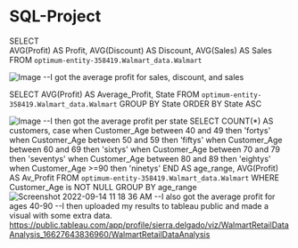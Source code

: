 # SQL-Project 


SELECT  
AVG(Profit) AS Profit, 
AVG(Discount) AS Discount, 
AVG(Sales) AS Sales
FROM `optimum-entity-358419.Walmart_data.Walmart` 

![Image](https://user-images.githubusercontent.com/102627671/190207758-858c58de-6caf-4dcc-8474-f468ecc7dbe9.png)
--I got the average profit for sales, discount, and sales

SELECT 
  AVG(Profit) AS Average_Profit,
  State
FROM
  `optimum-entity-358419.Walmart_data.Walmart`
  GROUP BY State
ORDER BY State ASC

![Image](https://user-images.githubusercontent.com/102627671/190208019-ebb538f8-1d76-4cff-bd6d-3353ab2435a3.png)
--I then got the average profit per state
SELECT COUNT(*) AS customers, 
case
  when Customer_Age between 40 and 49 then 'fortys'
  when Customer_Age between 50 and 59 then 'fiftys'
  when Customer_Age between 60 and 69 then 'sixtys'
  when Customer_Age between 70 and 79 then 'seventys'
  when Customer_Age between 80 and 89 then 'eightys'
  when Customer_Age >=90 then 'ninetys'
  END AS age_range,
  AVG(Profit) AS Av_Profit
FROM
  `optimum-entity-358419.Walmart_data.Walmart`
WHERE Customer_Age is NOT NULL
 GROUP BY age_range
![Screenshot 2022-09-14 11 18 36 AM](https://user-images.githubusercontent.com/102627671/190227887-54b878b0-59ee-4304-a549-34c11d2dad2c.png)
--I also got the average profit for ages 40-90
--I then uploaded my results to tableau public and made a visual with some extra data. https://public.tableau.com/app/profile/sierra.delgado/viz/WalmartRetailDataAnalysis_16627643836960/WalmartRetailDataAnalysis



